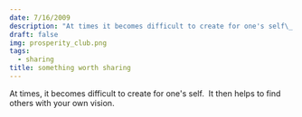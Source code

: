 ```yaml
---
date: 7/16/2009
description: "At times it becomes difficult to create for one's self\_ It then helps to find others with your own v..."
draft: false
img: prosperity_club.png
tags:
  - sharing
title: something worth sharing
---
```


At times, it becomes difficult to create for one's self.  It then helps to find others with your own vision.
